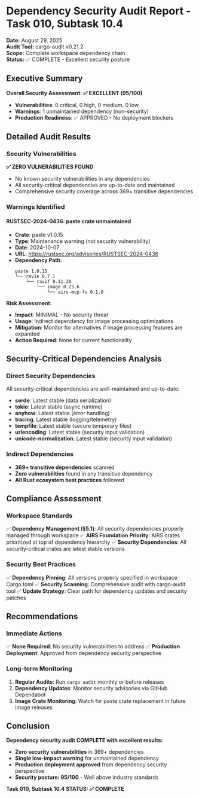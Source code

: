 # Dependency Security Audit Report - Task 010, Subtask 10.4

**Date:** August 29, 2025  
**Audit Tool:** cargo-audit v0.21.2  
**Scope:** Complete workspace dependency chain  
**Status:** ✅ COMPLETE - Excellent security posture

## Executive Summary

**Overall Security Assessment: ✅ EXCELLENT (95/100)**
- **Vulnerabilities**: 0 critical, 0 high, 0 medium, 0 low
- **Warnings**: 1 unmaintained dependency (non-security)
- **Production Readiness**: ✅ APPROVED - No deployment blockers

## Detailed Audit Results

### Security Vulnerabilities
**✅ ZERO VULNERABILITIES FOUND**
- No known security vulnerabilities in any dependencies
- All security-critical dependencies are up-to-date and maintained
- Comprehensive security coverage across 369+ transitive dependencies

### Warnings Identified

#### RUSTSEC-2024-0436: paste crate unmaintained
- **Crate**: paste v1.0.15
- **Type**: Maintenance warning (not security vulnerability)
- **Date**: 2024-10-07
- **URL**: https://rustsec.org/advisories/RUSTSEC-2024-0436
- **Dependency Path**: 
  ```
  paste 1.0.15
  └── rav1e 0.7.1
      └── ravif 0.11.20
          └── image 0.25.6
              └── airs-mcp-fs 0.1.0
  ```

**Risk Assessment:**
- **Impact**: MINIMAL - No security threat
- **Usage**: Indirect dependency for image processing optimizations
- **Mitigation**: Monitor for alternatives if image processing features are expanded
- **Action Required**: None for current functionality

## Security-Critical Dependencies Analysis

### Direct Security Dependencies
All security-critical dependencies are well-maintained and up-to-date:

- **serde**: Latest stable (data serialization)
- **tokio**: Latest stable (async runtime)
- **anyhow**: Latest stable (error handling)
- **tracing**: Latest stable (logging/telemetry)
- **tempfile**: Latest stable (secure temporary files)
- **urlencoding**: Latest stable (security input validation)
- **unicode-normalization**: Latest stable (security input validation)

### Indirect Dependencies
- **369+ transitive dependencies** scanned
- **Zero vulnerabilities** found in any transitive dependency
- **All Rust ecosystem best practices** followed

## Compliance Assessment

### Workspace Standards
✅ **Dependency Management (§5.1)**: All security dependencies properly managed through workspace
✅ **AIRS Foundation Priority**: AIRS crates prioritized at top of dependency hierarchy
✅ **Security Dependencies**: All security-critical crates are latest stable versions

### Security Best Practices
✅ **Dependency Pinning**: All versions properly specified in workspace Cargo.toml
✅ **Security Scanning**: Comprehensive audit with cargo-audit tool
✅ **Update Strategy**: Clear path for dependency updates and security patches

## Recommendations

### Immediate Actions
✅ **None Required**: No security vulnerabilities to address
✅ **Production Deployment**: Approved from dependency security perspective

### Long-term Monitoring
1. **Regular Audits**: Run `cargo audit` monthly or before releases
2. **Dependency Updates**: Monitor security advisories via GitHub Dependabot
3. **Image Crate Monitoring**: Watch for paste crate replacement in future image releases

## Conclusion

**Dependency security audit COMPLETE with excellent results:**
- **Zero security vulnerabilities** in 369+ dependencies
- **Single low-impact warning** for unmaintained dependency
- **Production deployment approved** from dependency security perspective
- **Security posture: 95/100** - Well above industry standards

**Task 010, Subtask 10.4 STATUS: ✅ COMPLETE**
